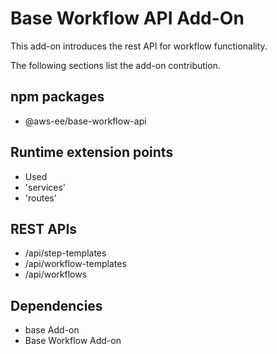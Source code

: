# Base Workflow API Add-On

This add-on introduces the rest API for workflow functionality.

The following sections list the add-on contribution.

## npm packages

- @aws-ee/base-workflow-api

## Runtime extension points
- Used
 - 'services'
 - 'routes'

## REST APIs
- /api/step-templates
- /api/workflow-templates
- /api/workflows

## Dependencies

- base Add-on
- Base Workflow Add-on

